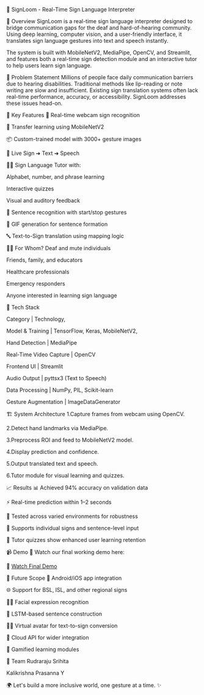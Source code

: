 🤟 SignLoom - Real-Time Sign Language Interpreter


🚀 Overview
SignLoom is a real-time sign language interpreter designed to bridge communication gaps for the deaf and hard-of-hearing community. Using deep learning, computer vision, and a user-friendly interface, it translates sign language gestures into text and speech instantly.

The system is built with MobileNetV2, MediaPipe, OpenCV, and Streamlit, and features both a real-time sign detection module and an interactive tutor to help users learn sign language.

🧠 Problem Statement
Millions of people face daily communication barriers due to hearing disabilities. Traditional methods like lip-reading or note writing are slow and insufficient. Existing sign translation systems often lack real-time performance, accuracy, or accessibility. SignLoom addresses these issues head-on.

🎯 Key Features
🎥 Real-time webcam sign recognition

🧠 Transfer learning using MobileNetV2

📦 Custom-trained model with 3000+ gesture images

🔄 Live Sign ➜ Text ➜ Speech

🧑‍🏫 Sign Language Tutor with:

Alphabet, number, and phrase learning

Interactive quizzes

Visual and auditory feedback

📄 Sentence recognition with start/stop gestures

🧩 GIF generation for sentence formation

🔤 Text-to-Sign translation using mapping logic

👨‍🏫 For Whom?
Deaf and mute individuals

Friends, family, and educators

Healthcare professionals

Emergency responders

Anyone interested in learning sign language

🔧 Tech Stack

Category | Technology,

Model & Training | TensorFlow, Keras, MobileNetV2,

Hand Detection | MediaPipe

Real-Time Video Capture | OpenCV

Frontend UI | Streamlit

Audio Output | pyttsx3 (Text to Speech)

Data Processing | NumPy, PIL, Scikit-learn

Gesture Augmentation | ImageDataGenerator


🏗️ System Architecture
1.Capture frames from webcam using OpenCV.

2.Detect hand landmarks via MediaPipe.

3.Preprocess ROI and feed to MobileNetV2 model.

4.Display prediction and confidence.

5.Output translated text and speech.

6.Tutor module for visual learning and quizzes.

📈 Results
📊 Achieved 94% accuracy on validation data

⚡ Real-time prediction within 1–2 seconds

🧪 Tested across varied environments for robustness

🧩 Supports individual signs and sentence-level input

🧠 Tutor quizzes show enhanced user learning retention

📹 Demo
🎥 Watch our final working demo here:

🎥 [Watch Final Demo](videos/final_demo_team_8056.mp4)


📌 Future Scope
📱 Android/iOS app integration

🌐 Support for BSL, ISL, and other regional signs

🧑‍🎤 Facial expression recognition

🤖 LSTM-based sentence construction

🧍‍♂️ Virtual avatar for text-to-sign conversion

📡 Cloud API for wider integration

🧩 Gamified learning modules


👥 Team
Rudraraju Srihita

Kalikrishna Prasanna Y





🌍 Let's build a more inclusive world, one gesture at a time. ✨

